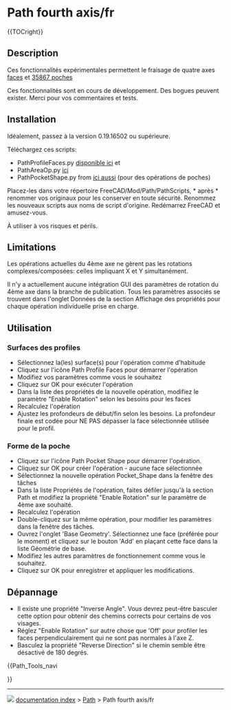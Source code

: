 # Path fourth axis/fr
{{TOCright}}

## Description

Ces fonctionnalités expérimentales permettent le fraisage de quatre axes [faces](https://forum.freecadweb.org/viewtopic.php?f=15&t=36773) et [35867 poches](https://forum.freecadweb.org/viewtopic.php?f=15&t=)

Ces fonctionnalités sont en cours de développement. Des bogues peuvent exister. Merci pour vos commentaires et tests.

## Installation

Idéalement, passez à la version 0.19.16502 ou supérieure.

Téléchargez ces scripts:

-   PathProfileFaces.py [disponible ici](https://forum.freecadweb.org/viewtopic.php?f=15&t=36773) et
-   PathAreaOp.py [ici](https://forum.freecadweb.org/viewtopic.php?f=15&t=35867)
-   PathPocketShape.py from [ici aussi](https://forum.freecadweb.org/viewtopic.php?f=15&t=35867) (pour des opérations de poches)

Placez-les dans votre répertoire FreeCAD/Mod/Path/PathScripts, \* après \* renommer vos originaux pour les conserver en toute sécurité. Renommez les nouveaux scripts aux noms de script d\'origine. Redémarrez FreeCAD et amusez-vous.

À utiliser à vos risques et périls.

## Limitations

Les opérations actuelles du 4ème axe ne gèrent pas les rotations complexes/composées: celles impliquant X et Y simultanément.

Il n\'y a actuellement aucune intégration GUI des paramètres de rotation du 4ème axe dans la branche de publication. Tous les paramètres associés se trouvent dans l\'onglet Données de la section Affichage des propriétés pour chaque opération individuelle prise en charge.

## Utilisation

### Surfaces des profiles 

-   Sélectionnez la(les) surface(s) pour l\'opération comme d\'habitude
-   Cliquez sur l\'icône Path Profile Faces pour démarrer l\'opération
-   Modifiez vos paramètres comme vous le souhaitez
-   Cliquez sur OK pour exécuter l\'opération
-   Dans la liste des propriétés de la nouvelle opération, modifiez le paramètre \"Enable Rotation\" selon les besoins pour les faces
-   Recalculez l\'opération
-   Ajustez les profondeurs de début/fin selon les besoins. La profondeur finale est codée pour NE PAS dépasser la face sélectionnée utilisée pour le profil.

### Forme de la poche 

-   Cliquez sur l\'icône Path Pocket Shape pour démarrer l\'opération.
-   Cliquez sur OK pour créer l\'opération - aucune face sélectionnée
-   Sélectionnez la nouvelle opération Pocket_Shape dans la fenêtre des tâches
-   Dans la liste Propriétés de l\'opération, faites défiler jusqu\'à la section Path et modifiez la propriété \"Enable Rotation\" sur le paramètre de 4ème axe souhaité.
-   Recalculez l\'opération
-   Double-cliquez sur la même opération, pour modifier les paramètres dans la fenêtre des tâches.
-   Ouvrez l\'onglet \'Base Geometry\'. Sélectionnez une face (préférée pour le moment) et cliquez sur le bouton \'Add\' en plaçant cette face dans la liste Géométrie de base.
-   Modifiez les autres paramètres de fonctionnement comme vous le souhaitez.
-   Cliquez sur OK pour enregistrer et appliquer les modifications.

## Dépannage

-   Il existe une propriété \"Inverse Angle\". Vous devrez peut-être basculer cette option pour obtenir des chemins corrects pour certains de vos visages.
-   Réglez \"Enable Rotation\" sur autre chose que \'Off\' pour profiler les faces perpendiculairement qui ne sont pas normales à l\'axe Z.
-   Basculez la propriété \"Reverse Direction\" si le chemin semble être désactivé de 180 degrés.





{{Path_Tools_navi

}}



---
![](images/Button_right.svg) [documentation index](../README.md) > [Path](Path_Workbench.md) > Path fourth axis/fr
